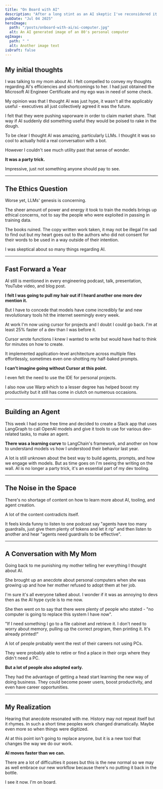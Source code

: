 ```yaml
---
title: "On Board with AI"
description: "After a long stint as an AI skeptic I've reconsidered it's effectiveness."
pubDate: "Jul 04 2025"
heroImage:
  path: "/posts/onboard-with-ai/ai-computer.jpg"
  alt: An AI generated image of an 80's personal computer
ogImage:
  path: " "
  alt: Another image text
isDraft: false
---
```


## My initial thoughts

I was talking to my mom about AI. I felt compelled to convey my thoughts regarding AI's efficiencies and shortcomings to her. I had just obtained the Microsoft AI Engineer Certificate and my ego was in need of some check.

My opinion was that I thought AI was just hype, it wasn't all the applicably useful - executives all just collectively agreed it was the future.

I felt that they were pushing vaporware in order to claim market share. That way if AI suddenly did something useful they would be poised to rake in the dough.

To be clear I thought AI was amazing, particularly LLMs. I thought it was so cool to actually hold a real conversation with a bot.

However I couldn't see much utility past that sense of wonder.

**It was a party trick.**

Impressive, just not something anyone should pay to see.

---

## The Ethics Question

Worse yet, LLMs' genesis is concerning.

The sheer amount of power and energy it took to train the models brings up ethical concerns, not to say the people who were exploited in passing in training data.

The books ruined. The copy written work taken, it may not be illegal I'm sad to find out but my heart goes out to the authors who did not consent for their words to be used in a way outside of their intention.

I was skeptical about so many things regarding AI.

---

## Fast Forward a Year

AI still is mentioned in every engineering podcast, talk, presentation, YouTube video, and blog post.

**I felt I was going to pull my hair out if I heard another one more dev mention it.**

But I have to concede that models have come incredibly far and new revolutionary tools hit the internet seemingly every week.

At work I'm now using cursor for projects and I doubt I could go back. I'm at least 25% faster of a dev than I was before it.

Cursor wrote functions I knew I wanted to write but would have had to think for minutes on how to create.

It implemented application-level architecture across multiple files effortlessly, sometimes even one-shotting my half-baked prompts.

**I can't imagine going without Cursor at this point.**

I even felt the need to use the IDE for personal projects.

I also now use Warp which to a lesser degree has helped boost my productivity but it still has come in clutch on numerous occasions.

---

## Building an Agent

This week I had some free time and decided to create a Slack app that uses LangGraph to call OpenAI models and give it tools to use for various dev-related tasks, to make an agent.

**There was a learning curve** to LangChain's framework, and another on how to understand models vs how I understood their behavior last year.

A lot is still unknown about the best way to build agents, prompts, and how we engage with models. But as time goes on I'm seeing the writing on the wall. AI is no longer a party trick, it's an essential part of my dev tooling.

---

## The Noise in the Space

There's no shortage of content on how to learn more about AI, tooling, and agent creation.

A lot of the content contradicts itself.

It feels kinda funny to listen to one podcast say "agents have too many guardrails, just give them plenty of tokens and let it rip" and then listen to another and hear "agents need guardrails to be effective".

---

## A Conversation with My Mom

Going back to me punishing my mother telling her everything I thought about AI.

She brought up an anecdote about personal computers when she was growing up and how her mother refused to adopt them at her job.

I'm sure it's all everyone talked about. I wonder if it was as annoying to devs then as the AI hype cycle is to me now.

She then went on to say that there were plenty of people who stated - "no computer is going to replace this system I have now".

"If I need something I go to a file cabinet and retrieve it. I don't need to worry about memory, pulling up the correct program, then printing it. It's already printed!"

A lot of people probably went the rest of their careers not using PCs.

They were probably able to retire or find a place in their orgs where they didn't need a PC.

**But a lot of people also adopted early.**

They had the advantage of getting a head start learning the new way of doing business. They could become power users, boost productivity, and even have career opportunities.

---

## My Realization

Hearing that anecdote resonated with me. History may not repeat itself but it rhymes. In such a short time peoples work changed dramatically. Maybe even more so when things were digitized.

AI at this point isn't going to replace anyone, but it is a new tool that changes the way we do our work.

**AI moves faster than we can.**

There are a lot of difficulties it poses but this is the new normal so we may as well embrace our new workflow because there's no putting it back in the bottle.

I see it now. I'm on board.
